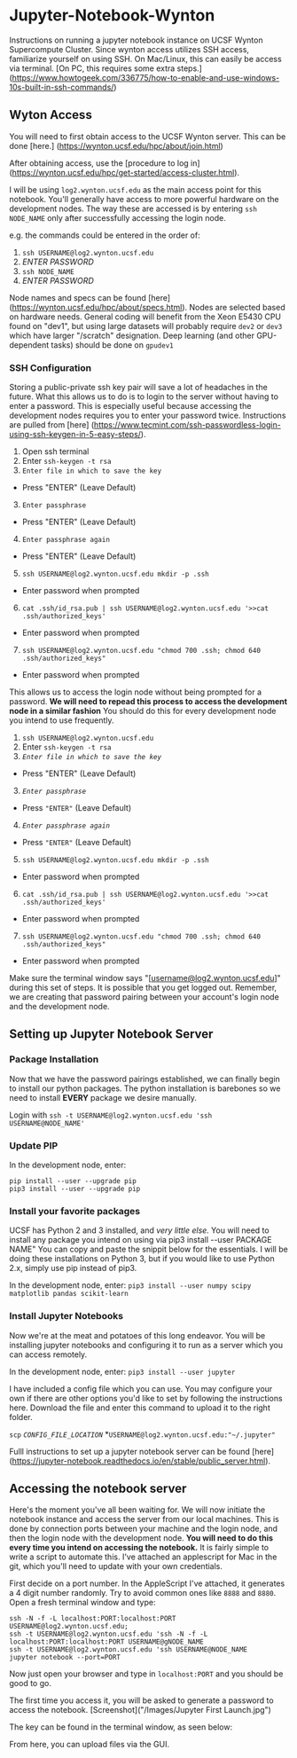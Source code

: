# Jupyter-Notebook-Wynton
Instructions on running a jupyter notebook instance on UCSF Wynton Supercompute Cluster. Since wynton access utilizes SSH access, familiarize yourself on using SSH. On Mac/Linux, this can easily be access via terminal. [On PC, this requires some extra steps.] (https://www.howtogeek.com/336775/how-to-enable-and-use-windows-10s-built-in-ssh-commands/)

## Wyton Access
You will need to first obtain access to the UCSF Wynton server. This can be done [here.] (https://wynton.ucsf.edu/hpc/about/join.html)

After obtaining access, use the [procedure to log in] (https://wynton.ucsf.edu/hpc/get-started/access-cluster.html). 

I will be using `log2.wynton.ucsf.edu` as the main access point for this notebook. You'll generally have access to more powerful hardware on the development nodes. The way these are accessed is by entering `ssh NODE_NAME` only after successfully accessing the login node. 

e.g. the commands could be entered in the order of:

1. `ssh USERNAME@log2.wynton.ucsf.edu`
2. *ENTER PASSWORD*
3. `ssh NODE_NAME`
4. *ENTER PASSWORD*

Node names and specs can be found [here] (https://wynton.ucsf.edu/hpc/about/specs.html). Nodes are selected based on hardware needs. General coding will benefit from the Xeon E5430 CPU found on "dev1", but using large datasets will probably require `dev2` or `dev3` which have larger "/scratch" designation. Deep learning (and other GPU-dependent tasks) should be done on `gpudev1`


### SSH Configuration
Storing a public-private ssh key pair will save a lot of headaches in the future. What this allows us to do is to login to the server without having to enter a password. This is especially useful because accessing the development nodes requires you to enter your password twice. Instructions are pulled from [here] (https://www.tecmint.com/ssh-passwordless-login-using-ssh-keygen-in-5-easy-steps/).

1. Open ssh terminal 
2. Enter `ssh-keygen -t rsa`
2. `Enter file in which to save the key` 
  - Press "ENTER" (Leave Default)
3. `Enter passphrase` 
  - Press "ENTER" (Leave Default)
4. `Enter passphrase again` 
  - Press "ENTER" (Leave Default)
5. `ssh USERNAME@log2.wynton.ucsf.edu mkdir -p .ssh`
 -  Enter password when prompted
6. `cat .ssh/id_rsa.pub | ssh USERNAME@log2.wynton.ucsf.edu '>>cat .ssh/authorized_keys'`
- Enter password when prompted
7. `ssh USERNAME@log2.wynton.ucsf.edu "chmod 700 .ssh; chmod 640 .ssh/authorized_keys"`
  - Enter password when prompted

This allows us to access the login node without being prompted for a password. __We will need to repead this process to access the development node in a similar fashion__ You should do this for every development node you intend to use frequently.

1. `ssh USERNAME@log2.wynton.ucsf.edu`
2. Enter `ssh-keygen -t rsa`
2. *`Enter file in which to save the key`*
  - Press "ENTER" (Leave Default)
3. *`Enter passphrase`* 
  - Press `"ENTER"` (Leave Default)
4. *`Enter passphrase again`* 
  - Press `"ENTER"` (Leave Default)
5. `ssh USERNAME@log2.wynton.ucsf.edu mkdir -p .ssh`
  - Enter password when prompted
6. `cat .ssh/id_rsa.pub | ssh USERNAME@log2.wynton.ucsf.edu '>>cat .ssh/authorized_keys'`
  - Enter password when prompted
7. `ssh USERNAME@log2.wynton.ucsf.edu "chmod 700 .ssh; chmod 640 .ssh/authorized_keys"`
  - Enter password when prompted

Make sure the terminal window says "[username@log2.wynton.ucsf.edu]" during this set of steps. It is possible that you get logged out. Remember, we are creating that password pairing between your account's login node  and the development node.

## Setting up Jupyter Notebook Server

### Package Installation

Now that we have the password pairings established, we can finally begin to install our python packages. The python installation is barebones so we need to install __EVERY__ package we desire manually.

Login with `ssh -t USERNAME@log2.wynton.ucsf.edu 'ssh USERNAME@NODE_NAME'`

### Update PIP

In the development node, enter:
```
pip install --user --upgrade pip
pip3 install --user --upgrade pip
```

### Install your favorite packages
UCSF has Python 2 and 3 installed, and *very little else.* You will need to install any package you intend on using via pip3 install --user PACKAGE NAME" You can copy and paste the snippit below for the essentials. I will be doing these installations on Python 3, but if you would like to use Python 2.x, simply use pip instead of pip3.

In the development node, enter: `pip3 install --user numpy scipy matplotlib pandas scikit-learn`

### Install Jupyter Notebooks
Now we're at the meat and potatoes of this long endeavor. You will be installing jupyter notebooks and configuring it to run as a server which you can access remotely. 

In the development node, enter: `pip3 install --user jupyter`

I have included a config file which you can use. You may configure your own if there are other options you'd like to set by following the instructions here. Download the file and enter this command to upload it to the right folder.

`scp` *`CONFIG_FILE_LOCATION`* *`USERNAME@log2.wynton.ucsf.edu:"~/.jupyter"`

Fulll instructions to set up a jupyter notebook server can be found [here] (https://jupyter-notebook.readthedocs.io/en/stable/public_server.html).

## Accessing the notebook server

Here's the moment you've all been waiting for. We will now initiate the notebook instance and access the server from our local machines. This is done by connection ports between your machine and the login node, and then the login node with the development node. __You will need to do this every time you intend on accessing the notebook.__ It is fairly simple to write a script to automate this. I've attached an applescript for Mac in the git, which you'll need to update with your own credentials. 

First decide on a port number. In the AppleScript I've attached, it generates a 4 digit number randomly. Try to avoid common ones like `8888` and `8880`. Open a fresh terminal window and type:

```
ssh -N -f -L localhost:PORT:localhost:PORT USERNAME@log2.wynton.ucsf.edu;
ssh -t USERNAME@log2.wynton.ucsf.edu 'ssh -N -f -L localhost:PORT:localhost:PORT USERNAME@gNODE_NAME
ssh -t USERNAME@log2.wynton.ucsf.edu 'ssh USERNAME@NODE_NAME
jupyter notebook --port=PORT
```

Now just open your browser and type in `localhost:PORT` and you should be good to go.  

The first time you access it, you will be asked to generate a password to access the notebook.
[Screenshot]("/Images/Jupyter First Launch.jpg")

The key can be found in the terminal window, as seen below:

From here, you can upload files via the GUI.

